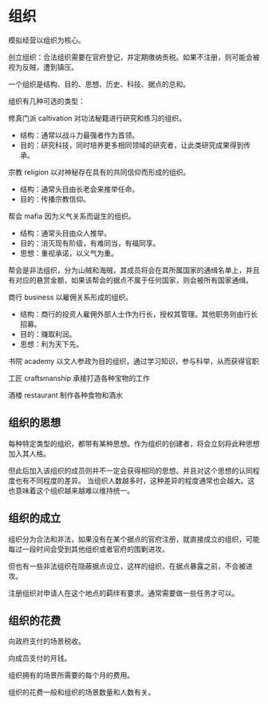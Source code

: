 # 组织

模拟经营以组织为核心。

创立组织：合法组织需要在官府登记，并定期缴纳贡税。如果不注册，则可能会被视为反贼，遭到镇压。

一个组织是结构、目的、思想、历史、科技、据点的总和。

组织有几种可选的类型：

修真门派 caltivation
对功法秘籍进行研究和练习的组织。
- 结构：通常以战斗力最强者作为首领。
- 目的：研究科技，同时培养更多相同领域的研究者，让此类研究成果得到传承。

宗教 religion
以对神秘存在具有的共同信仰而形成的组织。
- 结构：通常头目由长老会来推举任命。
- 目的：传播宗教信仰。

帮会 mafia
因为义气关系而诞生的组织。
- 结构：通常头目由众人推举。
- 目的：消灭现有阶级，有难同当，有福同享。
- 思想：重视承诺，以义气为重。

帮会是非法组织，分为山贼和海贼，其成员将会在其所属国家的通缉名单上，并且有对应的悬赏金额，如果该帮会的据点不属于任何国家，则会被所有国家通缉。

商行 business
以雇佣关系形成的组织。
- 结构：商行的投资人雇佣外部人士作为行长，授权其管理。其他职务则由行长招募。
- 目的：赚取利润。
- 思想：利为天下先。

书院 academy
以文人参政为目的组织，通过学习知识，参与科举，从而获得官职

工匠 craftsmanship
承接打造各种宝物的工作

酒楼 restaurant
制作各种食物和酒水

## 组织的思想

每种特定类型的组织，都带有某种思想。作为组织的创建者，将会立刻将此种思想加入其人格。

但此后加入该组织的成员则并不一定会获得相同的思想。并且对这个思想的认同程度也有不同程度的差异。
当组织人数越多时，这种差异的程度通常也会越大。这也意味着这个组织越来越难以维持统一。

## 组织的成立

组织分为合法和非法，如果没有在某个据点的官府注册，就直接成立的组织，可能每过一段时间会受到其他组织或者官府的围剿进攻。

但也有一些非法组织在隐蔽据点设立，这样的组织，在据点暴露之前，不会被进攻。

注册组织对申请人在这个地点的羁绊有要求。通常需要做一些任务才可以。

## 组织的花费

向政府支付的场景税收。

向成员支付的月钱。

组织拥有的场景所需要的每个月的费用。

组织的花费一般和组织的场景数量和人数有关。
